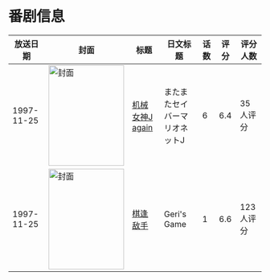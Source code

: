 # 番剧信息

|放送日期|封面|标题|日文标题|话数|评分|评分人数|
|---|---|---|---|---|---|---|
|1997-11-25|<img src="https://lain.bgm.tv/pic/cover/c/32/c4/6297_G37UX.jpg" alt="封面" style="width:150px;height:200px;object-fit:cover;">|[机械女神J again](https://bangumi.tv/subject/6297)|またまたセイバーマリオネットJ|6|6.4|35人评分|
|1997-11-25|<img src="https://lain.bgm.tv/pic/cover/c/52/31/108021_QU6v9.jpg" alt="封面" style="width:150px;height:200px;object-fit:cover;">|[棋逢敌手](https://bangumi.tv/subject/108021)|Geri's Game|1|6.6|123人评分|
